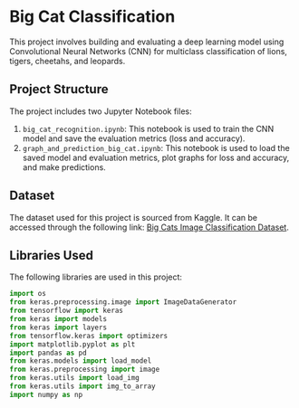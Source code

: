 # Big Cat Classification

This project involves building and evaluating a deep learning model using Convolutional Neural Networks (CNN) for multiclass classification of lions, tigers, cheetahs, and leopards.

## Project Structure

The project includes two Jupyter Notebook files:
1. `big_cat_recognition.ipynb`: This notebook is used to train the CNN model and save the evaluation metrics (loss and accuracy).
2. `graph_and_prediction_big_cat.ipynb`: This notebook is used to load the saved model and evaluation metrics, plot graphs for loss and accuracy, and make predictions.

## Dataset

The dataset used for this project is sourced from Kaggle. It can be accessed through the following link: [Big Cats Image Classification Dataset](https://www.kaggle.com/datasets/patriciabrezeanu/big-cats-image-classification-dataset).

## Libraries Used

The following libraries are used in this project:

```python
import os
from keras.preprocessing.image import ImageDataGenerator
from tensorflow import keras
from keras import models
from keras import layers
from tensorflow.keras import optimizers
import matplotlib.pyplot as plt
import pandas as pd
from keras.models import load_model
from keras.preprocessing import image
from keras.utils import load_img
from keras.utils import img_to_array
import numpy as np
